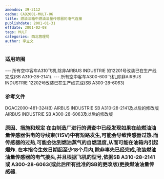 ```yaml
---
amendno: 39-3112
cadno: CAD2001-MULT-06
title: 燃油油箱中燃油油量传感器的电气连接
publishdate: 2001-01-31
effdate: 2001-02-08
tags: MULT
categories: 西北管理局
author: 李立文
---
```


### 适用范围 
--- 所有空中客车A310飞机,除非AIRBUS INDUSTRIE 的12201号改装已在生产线完成(SB A310-28-2141). --- 所有空中客车A300-600飞机,除非AIRBUS INDUSTRIE 12202号改装已在生产线完成(SB A300-28-6063)

### 参考文件
DGAC2000-481-324(B) AIRBUS INDUSTRIE SB A310-28-2141及以后的修改版 AIRBUS INDUSTRIE SB A300-28-6063及以后的修改版

### 原因、措施和规定 在由制造厂进行的调查中已经发现如果在给燃油油量传感器供电的导线束(115V)中有短路发生,可能会导致传感器过热.而传感器的过热,可能会达到燃油蒸气的自燃温度,从而可能在油箱内引起爆炸. 在本指令生效日期起至少18个月内,除非事先已经完成,改装燃油油量传感器的电气接头,并且根据飞机的型号,依据SB A310-28-2141或 A300-28-6063(或此后所有批准的SB的更改版)更换燃油油量传感器.
